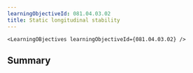 ```yaml
---
learningObjectiveId: 081.04.03.02
title: Static longitudinal stability
---
```


```tsx eval
<LearningOBjectives learningObjectiveId={081.04.03.02} />
```

## Summary
